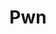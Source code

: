 ---
title: Pwn
description: Pwn stuff
image:

# Badge style
style:
    background: "#f7395c"
    color: "#fff"
---